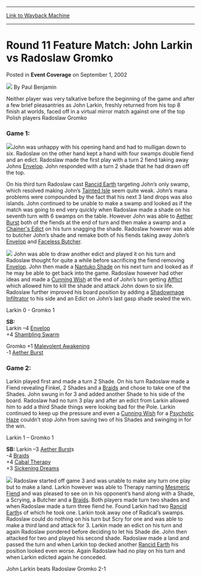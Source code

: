 
---
[Link to Wayback Machine](https://web.archive.org/web/20171031080340/https://magic.wizards.com/en/articles/archive/event-coverage/round-11-feature-match-john-larkin-vs-radoslaw-gromko-2002-09-01)

[_metadata_:author]:- "Paul Benjamin"
[_metadata_:description]:- "Neither player was very talkative before the beginning of the game and after a few brief pleasantries as John Larkin, freshly returned from his top 8 finish at worlds, faced off in a virtual mirror match against one of the top Polish players Radoslaw Gromko"
[_metadata_:generator]:- "Drupal 7 (http://drupal.org)"
[_metadata_:node]:- "778021"
[_metadata_:publish_date]:- "2002-09-01"
[_metadata_:source]:- "div-main-content"
[_metadata_:title]:- "Round 11 Feature Match: John Larkin vs Radoslaw Gromko"
[_metadata_:wayback_capture_timestamp]:- "2017-10-31 08:03:40"
[_metadata_:wayback_raw_url]:- "https://web.archive.org/web/20171031080340id_/https://magic.wizards.com/en/articles/archive/event-coverage/round-11-feature-match-john-larkin-vs-radoslaw-gromko-2002-09-01"
[_metadata_:wayback_url]:- "https://magic.wizards.com/en/articles/archive/event-coverage/round-11-feature-match-john-larkin-vs-radoslaw-gromko-2002-09-01"
---


Round 11 Feature Match: John Larkin vs Radoslaw Gromko
======================================================



 Posted in **Event Coverage**
 on September 1, 2002 






![](https://media.magic.wizards.com/styles/auth_small/public/generic-avatar-150_617.png)
By Paul Benjamin











Neither player was very talkative before the beginning of the game and after a few brief pleasantries as John Larkin, freshly returned from his top 8 finish at worlds, faced off in a virtual mirror match against one of the top Polish players Radoslaw Gromko

### Game 1:

![](https://media.magic.wizards.com/image_legacy_migration/sideboard/images/gplon02/926.jpg)John was unhappy with his opening hand and had to mulligan down to six. Radoslaw on the other hand kept a hand with four swamps double fiend and an edict. Radoslaw made the first play with a turn 2 fiend taking away Johns [Envelop](http://gatherer.wizards.com/Pages/Card/Details.aspx?name=Envelop). John responded with a turn 2 shade that he had drawn off the top.

On his third turn Radoslaw cast [Rancid Earth](http://gatherer.wizards.com/Pages/Card/Details.aspx?name=Rancid+Earth) targeting John’s only swamp, which resolved making John’s [Tainted Isle](http://gatherer.wizards.com/Pages/Card/Details.aspx?name=Tainted+Isle) seem quite weak. John’s mana problems were compounded by the fact that his next 3 land drops was also islands. John continued to be unable to make a swamp and looked as if the match was going to end very quickly when Radoslaw made a shade on his seventh turn with 6 swamps on the table. However John was able to [Aether Burst](http://gatherer.wizards.com/Pages/Card/Details.aspx?name=Aether+Burst) both of the fiends at the end of turn and then make a swamp and a [Chainer's Edict](http://gatherer.wizards.com/Pages/Card/Details.aspx?name=Chainer%27s+Edict) on his turn snagging the shade. Radoslaw however was able to butcher John’s shade and remake both of his fiends taking away John’s [Envelop](http://gatherer.wizards.com/Pages/Card/Details.aspx?name=Envelop) and [Faceless Butcher](http://gatherer.wizards.com/Pages/Card/Details.aspx?name=Faceless+Butcher).

![](https://media.magic.wizards.com/image_legacy_migration/sideboard/images/gplon02/927.jpg) John was able to draw another edict and played it on his turn and Radoslaw thought for quite a while before sacrificing the fiend removing [Envelop](http://gatherer.wizards.com/Pages/Card/Details.aspx?name=Envelop). John then made a [Nantuko Shade](http://gatherer.wizards.com/Pages/Card/Details.aspx?name=Nantuko+Shade) on his next turn and looked as if he may be able to get back into the game. Radoslaw however had other ideas and made a [Cunning Wish](http://gatherer.wizards.com/Pages/Card/Details.aspx?name=Cunning+Wish) at the end of John’s turn getting [Afflict](http://gatherer.wizards.com/Pages/Card/Details.aspx?name=Afflict) which allowed him to kill the shade and attack John down to six life. Radoslaw further improved his board position by adding a [Shadowmage Infiltrator](http://gatherer.wizards.com/Pages/Card/Details.aspx?name=Shadowmage+Infiltrator) to his side and an Edict on John’s last gasp shade sealed the win.

Larkin 0 - Gromko 1

**SB:**  
 Larkin –4 [Envelop](http://gatherer.wizards.com/Pages/Card/Details.aspx?name=Envelop)  
 +4 [Shambling Swarm](http://gatherer.wizards.com/Pages/Card/Details.aspx?name=Shambling+Swarm)

Gromko +1 [Malevolent Awakening](http://gatherer.wizards.com/Pages/Card/Details.aspx?name=Malevolent+Awakening)  
 -1 [Aether Burst](http://gatherer.wizards.com/Pages/Card/Details.aspx?name=Aether+Burst)

### Game 2:

Larkin played first and made a turn 2 Shade. On his turn Radoslaw made a Fiend revealing Finkel, 2 Shades and a [Braids](http://gatherer.wizards.com/Pages/Card/Details.aspx?name=Braids) and chose to take one of the Shades. John swung in for 3 and added another Shade to his side of the board. Radoslaw had no turn 3 play and after an edict from Larkin allowed him to add a third Shade things were looking bad for the Pole. Larkin continued to keep up the pressure and even a [Cunning Wish](http://gatherer.wizards.com/Pages/Card/Details.aspx?name=Cunning+Wish) for a [Psychotic Haze](http://gatherer.wizards.com/Pages/Card/Details.aspx?name=Psychotic+Haze) couldn’t stop John from saving two of his Shades and swinging in for the win.

Larkin 1 – Gromko 1

**SB:** Larkin –3 [Aether Burst](http://gatherer.wizards.com/Pages/Card/Details.aspx?name=Aether+Burst)s   
 -4 [Braids](http://gatherer.wizards.com/Pages/Card/Details.aspx?name=Braids)  
 +4 [Cabal Therapy](http://gatherer.wizards.com/Pages/Card/Details.aspx?name=Cabal+Therapy)  
 +3 [Sickening Dreams](http://gatherer.wizards.com/Pages/Card/Details.aspx?name=Sickening+Dreams)

![](https://media.magic.wizards.com/image_legacy_migration/sideboard/images/gplon02/928.jpg) Radoslaw started off game 3 and was unable to make any turn one play but to make a land. Larkin however was able to Therapy naming [Mesmeric Fiend](http://gatherer.wizards.com/Pages/Card/Details.aspx?name=Mesmeric+Fiend) and was pleased to see on in his opponent’s hand along with a Shade, a Scrying, a Butcher and a [Braids](http://gatherer.wizards.com/Pages/Card/Details.aspx?name=Braids). Both players made turn two shades and when Radoslaw made a turn three fiend he. Found Larkin had two [Rancid Earth](http://gatherer.wizards.com/Pages/Card/Details.aspx?name=Rancid+Earth)s of which he took one. Larkin took away one of Radical’s swamps. Radoslaw could do nothing on his turn but Scry for one and was able to make a third land and attack for 3. Larkin made an edict on his turn and again Radoslaw pondered before deciding to let his Shade die. John then attacked for two and played his second shade. Radoslaw made a land and passed the turn and when Larkin top decked another [Rancid Earth](http://gatherer.wizards.com/Pages/Card/Details.aspx?name=Rancid+Earth) his position looked even worse. Again Radoslaw had no play on his turn and when Larkin edicted again he conceded.

John Larkin beats Radoslaw Gromko 2-1







